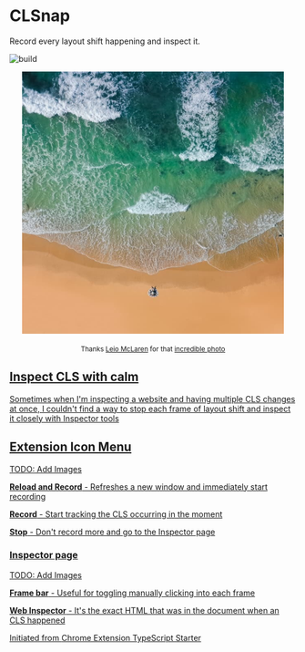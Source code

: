 # CLSnap

Record every layout shift happening and inspect it.

![build](https://github.com/martiuh/layoutchecker/workflows/build/badge.svg)

<p align="center">
  <img width="460" height="460" src="/public/leio-mclaren-leiomclaren-com-S4W2AU0t3lw-unsplash.jpg"  alt="Ocean from above with a small person relaxing at the shore" >
</p>

<p align="center">
<small> Thanks <a href="leiomclaren.com">Leio McLaren</a> for that <a href="https://unsplash.com/photos/S4W2AU0t3lw">incredible photo</> </small>
</p>

## Inspect CLS with calm

Sometimes when I'm inspecting a website and having multiple CLS changes at once, I couldn't find a way to stop each frame of layout shift and inspect it closely with Inspector tools

## Extension Icon Menu

TODO: Add Images

**Reload and Record** - Refreshes a new window and immediately start recording

**Record** - Start tracking the CLS occurring in the moment

**Stop** - Don't record more and go to the Inspector page

### Inspector page

TODO: Add Images

**Frame bar** - Useful for toggling manually clicking into each frame

**Web Inspector** - It's the exact HTML that was in the document when an CLS happened

Initiated from [Chrome Extension TypeScript Starter](https://github.com/chibat/chrome-extension-typescript-starter)
